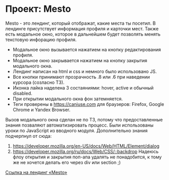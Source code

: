 # Проект: Mesto

Mesto - это лендинг, который отображат, какие места ты посетил. В лендинге присутствует информация профиля и карточки мест. Также есть модальное окно, которое
в дальнейшем будет позволять менять текстовую инфорацию профиля. 

* Модальное окно вызывается нажатием на кнопку редактирования профиля.
* Модальное окно закрывается нажатием на кнопку закрытия модального окна.
* Лендинг написан на html и css и немного было использовано JS.
* Все кнопки принимают прозрачность .8 или .6 при наведении курсора (созласно ТЗ).
* Иконка лайка наделена 3 состаяниями: hover, active и обычный disabled.
* При открытии модального окна фон затемняется.
* Теги проверены в https://caniuse.com для браузеров: Firefox, Google Chrome и Yandex Browser.

Вызов модального окна сделан не по ТЗ, потому что предоставленные знания позваляют автоматизировать процесс. Были использованы уроки по  JavaScript из вводного модуля.
Дополнительно знания подчерпнул от сюда:
1. https://developer.mozilla.org/en-US/docs/Web/HTML/Element/dialog
2. https://developer.mozilla.org/ru/docs/Web/CSS/::backdrop
Надеюсь флоу открытия и закрытия поп-апа удалять не понадобится, к тому же не хочется делать его через div или section ;)

[Ссылка на лендинг «Mesto»](https://alexander-ledyakhov.github.io/mesto-project/index.html)
